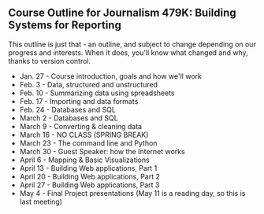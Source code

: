 ## Course Outline for Journalism 479K: Building Systems for Reporting

This outline is just that - an outline, and subject to change depending on our progress and interests. When it does, you'll know what changed and why, thanks to version control.

* Jan. 27 - Course introduction, goals and how we'll work
* Feb. 3 - Data, structured and unstructured
* Feb. 10 - Summarizing data using spreadsheets
* Feb. 17 - Importing and data formats
* Feb. 24 - Databases and SQL
* March 2 - Databases and SQL
* March 9 - Converting & cleaning data
* March 16 - NO CLASS (SPRING BREAK)
* March 23 - The command line and Python
* March 30 - Guest Speaker: how the Internet works
* April 6 - Mapping & Basic Visualizations
* April 13 - Building Web applications, Part 1
* April 20 - Building Web applications, Part 2
* April 27 - Building Web applications, Part 3
* May 4 - Final Project presentations (May 11 is a reading day, so this is last meeting)
